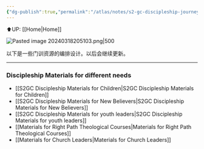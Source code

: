 ```yaml
---
{"dg-publish":true,"permalink":"/atlas/notes/s2-gc-discipleship-journey/"}
---
```


⬆️UP: [[Home\|Home]]

![Pasted image 20240318205103.png|500](/img/user/Atlas/Utility/Images/Pasted%20image%2020240318205103.png)

以下是一些门训资源的编排设计。以后会继续更新。

---
### Discipleship Materials for different needs
- [[S2GC Discipleship Materials for Children\|S2GC Discipleship Materials for Children]]
- [[S2GC Discipleship Materials for New Believers\|S2GC Discipleship Materials for New Believers]]
- [[S2GC Discipleship Materials for youth leaders\|S2GC Discipleship Materials for youth leaders]]
- [[Materials for Right Path Theological Courses\|Materials for Right Path Theological Courses]]
- [[Materials for Church Leaders\|Materials for Church Leaders]]

